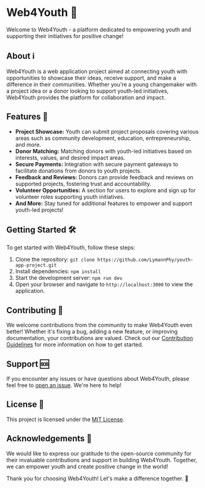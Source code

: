 # Web4Youth 🌟

Welcome to Web4Youth - a platform dedicated to empowering youth and supporting their initiatives for positive change!

## About ℹ️

Web4Youth is a web application project aimed at connecting youth with opportunities to showcase their ideas, receive support, and make a difference in their communities. Whether you're a young changemaker with a project idea or a donor looking to support youth-led initiatives, Web4Youth provides the platform for collaboration and impact.

## Features 🚀

- **Project Showcase:** Youth can submit project proposals covering various areas such as community development, education, entrepreneurship, and more.
- **Donor Matching:** Matching donors with youth-led initiatives based on interests, values, and desired impact areas.
- **Secure Payments:** Integration with secure payment gateways to facilitate donations from donors to youth projects.
- **Feedback and Reviews:** Donors can provide feedback and reviews on supported projects, fostering trust and accountability.
- **Volunteer Opportunities:** A section for users to explore and sign up for volunteer roles supporting youth initiatives.
- **And More:** Stay tuned for additional features to empower and support youth-led projects!

## Getting Started 🛠️

To get started with Web4Youth, follow these steps:

1. Clone the repository: `git clone https://github.com/LymannPhy/youth-app-project.git`
2. Install dependencies: `npm install`
3. Start the development server: `npm run dev`
4. Open your browser and navigate to `http://localhost:3000` to view the application.

## Contributing 🤝

We welcome contributions from the community to make Web4Youth even better! Whether it's fixing a bug, adding a new feature, or improving documentation, your contributions are valued. Check out our [Contribution Guidelines](CONTRIBUTING.md) for more information on how to get started.

## Support 🆘

If you encounter any issues or have questions about Web4Youth, please feel free to [open an issue](https://github.com/your-username/web4youth/issues). We're here to help!

## License 📝

This project is licensed under the [MIT License](LICENSE).

## Acknowledgements 🙏

We would like to express our gratitude to the open-source community for their invaluable contributions and support in building Web4Youth. Together, we can empower youth and create positive change in the world!

Thank you for choosing Web4Youth! Let's make a difference together. 🌟

